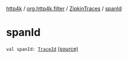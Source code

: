 [http4k](../../index.md) / [org.http4k.filter](../index.md) / [ZipkinTraces](index.md) / [spanId](./span-id.md)

# spanId

`val spanId: `[`TraceId`](../-trace-id/index.md) [(source)](https://github.com/http4k/http4k/blob/master/http4k-core/src/main/kotlin/org/http4k/filter/ZipkinTraces.kt#L45)